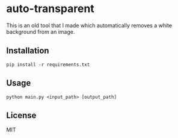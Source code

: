 # auto-transparent
This is an old tool that I made which automatically removes a white background from an image.

## Installation
`pip install -r requirements.txt`

## Usage
`python main.py <input_path> [output_path]`

## License
MIT